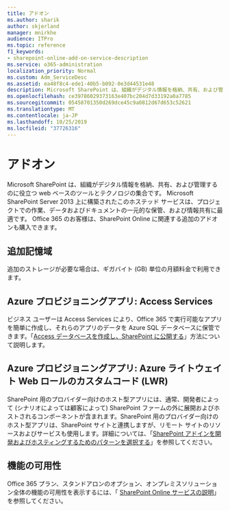 ```yaml
---
title: アドオン
ms.author: sharik
author: skjerland
manager: mnirkhe
audience: ITPro
ms.topic: reference
f1_keywords:
- sharepoint-online-add-on-service-description
ms.service: o365-administration
localization_priority: Normal
ms.custom: Adm_ServiceDesc
ms.assetid: ea48f8c4-ede1-40b5-b092-0e3d44531e48
description: Microsoft SharePoint は、組織がデジタル情報を格納、共有、および管理するのに役立つ web ベースのツールとテクノロジの集合です。 Microsoft SharePoint Server 2013 上に構築されたこのホステッド サービスは、プロジェクトでの作業、データおよびドキュメントの一元的な保管、および情報共有に最適です。 Office 365 のお客様は、SharePoint Online に関連する追加のアドオンも購入できます。
ms.openlocfilehash: ce39786029373163e407bc204d7d33192a0a7785
ms.sourcegitcommit: 05458701350d269dce45c9a0812d67d653c52621
ms.translationtype: MT
ms.contentlocale: ja-JP
ms.lasthandoff: 10/25/2019
ms.locfileid: "37726316"
---
```

# <a name="add-ons"></a>アドオン

Microsoft SharePoint は、組織がデジタル情報を格納、共有、および管理するのに役立つ web ベースのツールとテクノロジの集合です。 Microsoft SharePoint Server 2013 上に構築されたこのホステッド サービスは、プロジェクトでの作業、データおよびドキュメントの一元的な保管、および情報共有に最適です。 Office 365 のお客様は、SharePoint Online に関連する追加のアドオンも購入できます。
  
## <a name="additional-storage"></a>追加記憶域

追加のストレージが必要な場合は、ギガバイト (GB) 単位の月額料金で利用できます。
  
## <a name="azure-provisioned-apps-access-services"></a>Azure プロビジョニングアプリ: Access Services

ビジネス ユーザーは Access Services により、Office 365 で実行可能なアプリを簡単に作成し、それらのアプリのデータを Azure SQL データベースに保管できます。「[Access データベースを作成し、SharePoint に公開する](https://go.microsoft.com/fwlink/p/?LinkID=393754)」方法について説明します。
  
## <a name="azure-provisioned-apps-custom-code-in-azure-lightweight-web-role-lwr"></a>Azure プロビジョニングアプリ: Azure ライトウェイト Web ロールのカスタムコード (LWR)

SharePoint 用のプロバイダー向けのホスト型アプリには、通常、開発者によって (シナリオによっては顧客によって) SharePoint ファームの外に展開およびホストされるコンポーネントが含まれます。SharePoint 用のプロバイダー向けのホスト型アプリは、SharePoint サイトと連携しますが、リモート サイトのリソースおよびサービスも使用します。詳細については、「[SharePoint アドインを開発およびホスティングするためのパターンを選択する](https://go.microsoft.com/fwlink/?LinkId=271314)」を参照してください。
  
## <a name="feature-availability"></a>機能の可用性

Office 365 プラン、スタンドアロンのオプション、オンプレミスソリューション全体の機能の可用性を表示するには、「 [SharePoint Online サービスの説明](sharepoint-online-service-description.md)」を参照してください。
  